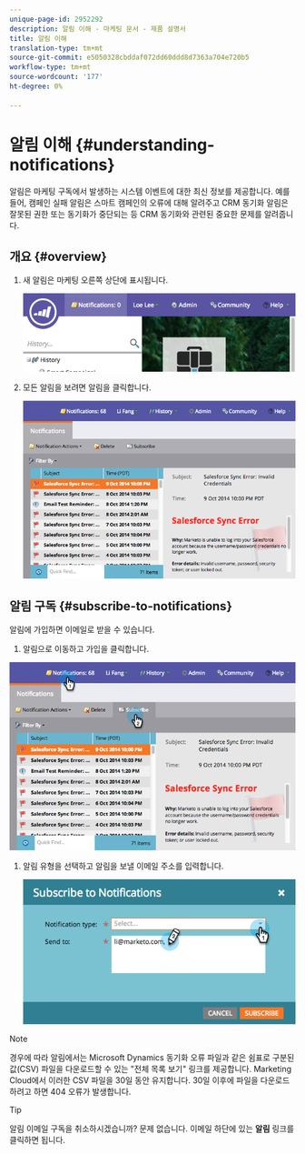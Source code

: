 ```yaml
---
unique-page-id: 2952292
description: 알림 이해 - 마케팅 문서 - 제품 설명서
title: 알림 이해
translation-type: tm+mt
source-git-commit: e5050328cbddaf072dd60ddd8d7363a704e720b5
workflow-type: tm+mt
source-wordcount: '177'
ht-degree: 0%

---
```



# 알림 이해 {#understanding-notifications}

알림은 마케팅 구독에서 발생하는 시스템 이벤트에 대한 최신 정보를 제공합니다. 예를 들어, 캠페인 실패 알림은 스마트 캠페인의 오류에 대해 알려주고 CRM 동기화 알림은 잘못된 권한 또는 동기화가 중단되는 등 CRM 동기화와 관련된 중요한 문제를 알려줍니다.

## 개요 {#overview}

1. 새 알림은 마케팅 오른쪽 상단에 표시됩니다.

   ![](assets/image2014-10-10-11-3a32-3a48.png)

1. 모든 알림을 보려면 알림을 클릭합니다.

   ![](assets/image2014-10-10-11-3a55-3a44.png)

## 알림 구독 {#subscribe-to-notifications}

알림에 가입하면 이메일로 받을 수 있습니다.

1. 알림으로 이동하고 가입을 클릭합니다.

![](assets/image2014-10-10-12-3a3-3a29.png)

1. 알림 유형을 선택하고 알림을 보낼 이메일 주소를 입력합니다.

   ![](assets/image2014-10-10-13-3a0-3a37.png)

>[!NOTE]
>
>경우에 따라 알림에서는 Microsoft Dynamics 동기화 오류 파일과 같은 쉼표로 구분된 값(CSV) 파일을 다운로드할 수 있는 &quot;전체 목록 보기&quot; 링크를 제공합니다. Marketing Cloud에서 이러한 CSV 파일을 30일 동안 유지합니다. 30일 이후에 파일을 다운로드하려고 하면 404 오류가 발생합니다.

>[!TIP]
>
>알림 이메일 구독을 취소하시겠습니까? 문제 없습니다. 이메일 하단에 있는 **알림** 링크를 클릭하면 됩니다.
